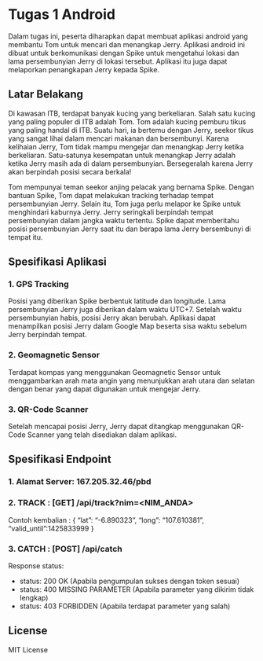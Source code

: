 # Tugas 1 Android

Dalam tugas ini, peserta diharapkan dapat membuat aplikasi android yang membantu Tom untuk mencari dan menangkap Jerry. Aplikasi android ini dibuat untuk berkomunikasi dengan Spike untuk mengetahui lokasi dan lama persembunyian Jerry di lokasi tersebut. Aplikasi itu juga dapat melaporkan penangkapan Jerry kepada Spike.

## Latar Belakang

Di kawasan ITB, terdapat banyak kucing yang berkeliaran. Salah satu kucing yang paling populer di ITB adalah Tom. Tom adalah kucing pemburu tikus yang paling handal di ITB. Suatu hari, ia bertemu dengan Jerry, seekor tikus yang sangat lihai dalam mencari makanan dan bersembunyi. Karena kelihaian Jerry, Tom tidak mampu mengejar dan menangkap Jerry ketika berkeliaran. Satu-satunya kesempatan untuk menangkap Jerry adalah ketika Jerry masih ada di dalam persembunyian. Bersegeralah karena Jerry akan berpindah posisi secara berkala!

Tom mempunyai teman seekor anjing pelacak yang bernama Spike. Dengan bantuan Spike, Tom dapat melakukan tracking terhadap tempat persembunyian Jerry. Selain itu, Tom juga perlu melapor ke Spike untuk menghindari kaburnya Jerry. Jerry seringkali berpindah tempat persembunyian dalam jangka waktu tertentu. Spike dapat memberitahu posisi persembunyian Jerry saat itu dan berapa lama Jerry bersembunyi di tempat itu.

## Spesifikasi Aplikasi

### 1. GPS Tracking

Posisi yang diberikan Spike berbentuk latitude dan longitude. Lama persembunyian Jerry juga diberikan dalam waktu UTC+7. Setelah waktu persembunyian habis, posisi Jerry akan berubah. Aplikasi dapat menampilkan posisi Jerry dalam Google Map beserta sisa waktu sebelum Jerry berpindah tempat.

### 2. Geomagnetic Sensor

Terdapat kompas yang menggunakan Geomagnetic Sensor untuk menggambarkan arah mata angin yang menunjukkan arah utara dan selatan dengan benar yang dapat digunakan untuk mengejar Jerry.

### 3. QR-Code Scanner

Setelah mencapai posisi Jerry, Jerry dapat ditangkap menggunakan QR-Code Scanner yang telah disediakan dalam aplikasi.

## Spesifikasi Endpoint

### 1. Alamat Server: 167.205.32.46/pbd

### 2. TRACK : [GET] /api/track?nim=<NIM_ANDA>

Contoh kembalian : { “lat”: “-6.890323”, “long”: “107.610381”, “valid_until”:1425833999 }

### 3. CATCH : [POST] /api/catch

Response status:
- status: 200 OK (Apabila pengumpulan sukses dengan token sesuai)
- status: 400 MISSING PARAMETER (Apabila parameter yang dikirim tidak lengkap)
- status: 403 FORBIDDEN (Apabila terdapat parameter yang salah)

## License

MIT License